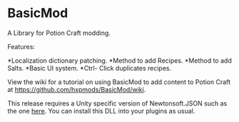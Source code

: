 # BasicMod
 A Library for Potion Craft modding.

Features:

*Localization dictionary patching.
*Method to add Recipes.
*Method to add Salts.
*Basic UI system.
*Ctrl- Click duplicates recipes.

View the wiki for a tutorial on using BasicMod to add content to Potion Craft at https://github.com/hxpmods/BasicMod/wiki.

This release requires a Unity specific version of Newtonsoft.JSON such as the one [here]( https://github.com/jilleJr/Newtonsoft.Json-for-Unity/releases).
You can install this DLL into your plugins as usual.
